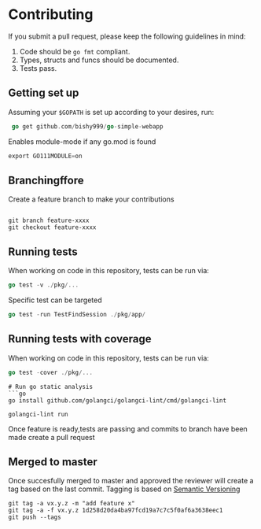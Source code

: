 # Contributing

If you submit a pull request, please keep the following guidelines in mind:

1. Code should be `go fmt` compliant.
2. Types, structs and funcs should be documented.
3. Tests pass.

## Getting set up

Assuming your `$GOPATH` is set up according to your desires, run:

```go
 go get github.com/bishy999/go-simple-webapp
```

Enables module-mode if any go.mod is found

```go
export GO111MODULE=on
```


## Branchingffore

Create a feature branch to make your contributions

```git

git branch feature-xxxx
git checkout feature-xxxx

```
## Running tests

When working on code in this repository, tests can be run via:

```go
go test -v ./pkg/...
```


Specific test can be targeted

```go
go test -run TestFindSession ./pkg/app/
```

## Running tests with coverage

When working on code in this repository, tests can be run via:

```go
go test -cover ./pkg/...
```

```
# Run go static analysis
```go 
go install github.com/golangci/golangci-lint/cmd/golangci-lint

golangci-lint run
```


Once feature is ready,tests are passing and commits to branch have been made create a pull request


## Merged to master
Once succesfully merged to master and approved the reviewer will create a tag based on the last commit. Tagging is based on [Semantic Versioning](https://semver.org/)
```git
git tag -a vx.y.z -m "add feature x"
git tag -a -f vx.y.z 1d258d20da4ba97fcd19a7c7c5f0af6a3638eec1
git push --tags
```